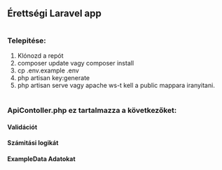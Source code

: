 ## Érettségi Laravel app

#

### Telepitése:

1. Klónozd a repót
2. composer update vagy composer install
3. cp .env.example .env
4. php artisan key:generate
5. php artisan serve vagy apache ws-t kell a public mappara iranyitani.

#

### ApiContoller.php ez tartalmazza a következőket:

#### Validációt

#### Számitási logikát

#### ExampleData Adatokat
